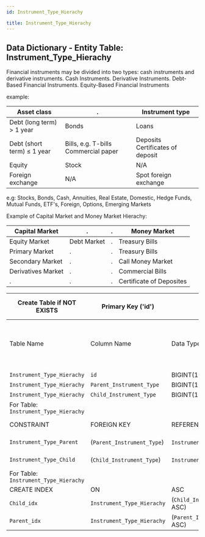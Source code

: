 ```yaml
---
id: Instrument_Type_Hierachy

title: Instrument_Type_Hierachy
---
```


## Data Dictionary - Entity Table: Instrument_Type_Hierachy

Financial instruments may be divided into two types: cash instruments and derivative instruments.
Cash Instruments.
Derivative Instruments.
Debt-Based Financial Instruments.
Equity-Based Financial Instruments

example:

|Asset class|.|Instrument type
|---|---|---|
|Debt (long term) > 1 year |Bonds	|Loans|
|Debt (short term) ≤ 1 year |Bills, e.g. T-bills Commercial paper| Deposits Certificates of deposit|
|Equity	|Stock|	N/A|
|Foreign exchange	|N/A	|Spot foreign exchange|

e.g: Stocks, Bonds, Cash, Annuities, Real Estate, Domestic, Hedge Funds, Mutual Funds, ETF's, Foreign, Options, Emerging Markets

Example of Capital Market and Money Market Hierachy:

|Capital Market|.|.|Money Market|
|---|---|---|---|
|Equity Market|Debt Market|.|Treasury Bills|
|Primary Market|.|.|Treasury Bills|
|Secondary Market|.|.|Call Money Market|
|Derivatives Market|.|.|Commercial Bills
|.|.|.|Certificate of Deposites

| Create Table if NOT EXISTS| Primary Key ('id')|.|ENGINE = InnoDB|.|
|---|---|---|---|---|
|Table Name |Column Name|Data Type|PK Primary Key, NN-Not Null, Null|.|
||
|`Instrument_Type_Hierachy`|`id`|BIGINT(12)|PK, NN|.|
|`Instrument_Type_Hierachy`|`Parent_Instrument_Type`|BIGINT(12)|NULL|.|
|`Instrument_Type_Hierachy`|`Child_Instrument_Type`|BIGINT(12)|NULL|.|
|For Table: `Instrument_Type_Hierachy`|
|CONSTRAINT|FOREIGN KEY|REFERENCES|ON DELETE|ON UPDATE|
|`Instrument_Type_Parent`|(`Parent_Instrument_Type`)|`InstrumentType` (`id`)| NO ACTION|NO ACTION|
|`Instrument_Type_Child`|(`Child_Instrument_Type`)|`Instrument_Type` (`id`)| NO ACTION|NO ACTION|
|For Table: `Instrument_Type_Hierachy`|
|CREATE INDEX|ON|ASC|VISABLE|.|
|`Child_idx`|`Instrument_Type_Hierachy`| (`Child_Instrument_Type` ASC)| VISIBLE|.|
|`Parent_idx` |`Instrument_Type_Hierachy` |(`Parent_Instrument_Type` ASC)| VISIBLE|.|
